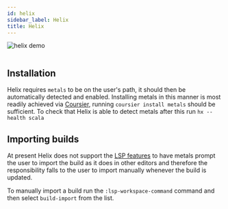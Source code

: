 ```yaml
---
id: helix
sidebar_label: Helix
title: Helix
---
```


![helix demo](https://i.imgur.com/b0sETIY.gif)

```scala mdoc:requirements

```

## Installation

Helix requires `metals` to be on the user's path, it should then be
automatically detected and enabled. Installing metals in this manner is most
readily achieved via [Coursier](https://get-coursier.io/), running
`coursier install metals` should be sufficient. To check that Helix is able to
detect metals after this run `hx --health scala`

## Importing builds

At present Helix does not support the
[LSP features](https://github.com/helix-editor/helix/issues/4699) to have metals
prompt the user to import the build as it does in other editors and therefore
the responsibility falls to the user to import manually whenever the build is
updated.

To manually import a build run the `:lsp-workspace-command` command and then
select `build-import` from the list.

```scala mdoc:generic

```
